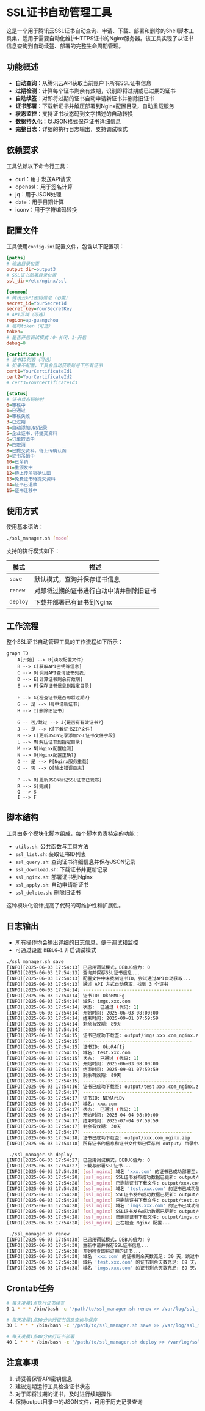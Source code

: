 # SSL证书自动管理工具

这是一个用于腾讯云SSL证书自动查询、申请、下载、部署和删除的Shell脚本工具集，适用于需要自动化维护HTTPS证书的Nginx服务器。该工具实现了从证书信息查询到自动续签、部署的完整生命周期管理。

## 功能概述

- **自动查询**：从腾讯云API获取当前账户下所有SSL证书信息
- **过期检测**：计算每个证书剩余有效期，识别即将过期或已过期的证书
- **自动续签**：对即将过期的证书自动申请新证书并删除旧证书
- **证书部署**：下载新证书并解压部署到Nginx配置目录，自动重载服务
- **状态监控**：支持证书状态码到文字描述的自动转换
- **数据持久化**：以JSON格式保存证书详细信息
- **完整日志**：详细的执行日志输出，支持调试模式

## 依赖要求

工具依赖以下命令行工具：
- curl：用于发送API请求
- openssl：用于签名计算
- jq：用于JSON处理
- date：用于日期计算
- iconv：用于字符编码转换

## 配置文件

工具使用`config.ini`配置文件，包含以下配置项：

```ini
[paths]
# 输出目录位置
output_dir=output3
# SSL证书部署目录位置
ssl_dir=/etc/nginx/ssl

[common]
# 腾讯云API密钥信息（必需）
secret_id=YourSecretId
secret_key=YourSecretKey
# API区域（可选）
region=ap-guangzhou
# 临时token（可选）
token=
# 是否开启调试模式：0-关闭，1-开启
debug=0

[certificates]
# 证书ID列表（可选）
# 如果不配置，工具会自动获取账号下所有证书
cert1=YourCertificateId1
cert2=YourCertificateId2
# cert3=YourCertificateId3

[status]
# 证书状态码映射
0=审核中
1=已通过
2=审核失败
3=已过期
4=自动添加DNS记录
5=企业证书，待提交资料
6=订单取消中
7=已取消
8=已提交资料，待上传确认函
9=证书吊销中
10=已吊销
11=重颁发中
12=待上传吊销确认函
13=免费证书待提交资料
14=证书已退款
15=证书迁移中
```

## 使用方式

使用基本语法：
```bash
./ssl_manager.sh [mode]
```

支持的执行模式如下：

| 模式 | 描述 |
|------|------|
| `save` | 默认模式，查询并保存证书信息 |
| `renew` | 对即将过期的证书进行自动申请并删除旧证书 |
| `deploy` | 下载并部署已有证书到Nginx |

## 工作流程

整个SSL证书自动管理工具的工作流程如下所示：

```mermaid
graph TD
    A[开始] --> B{读取配置文件}
    B --> C[获取API密钥等信息]
    C --> D[调用API查询证书列表]
    D --> E[计算证书剩余有效期]
    E --> F[保存证书信息到指定目录]
    
    F --> G{检查证书是否即将过期?}
    G -- 是 --> H[申请新证书]
    H --> I[删除旧证书]
    
    G -- 否/跳过 --> J{是否有有效证书?}
    J -- 是 --> K[下载证书ZIP文件]
    K --> L[更新JSON记录添加SSL证书文件字段]
    L --> M[解压证书到指定目录]
    M --> N[Nginx配置检测]
    N --> O{Nginx配置正确?}
    O -- 是 --> P[Nginx服务重载]
    O -- 否 --> Q[输出错误日志]
    
    P --> R[更新JSON标记SSL证书已发布]
    R --> S[完成]
    Q --> S
    I --> F
```

## 脚本结构

工具由多个模块化脚本组成，每个脚本负责特定的功能：

- `utils.sh`: 公共函数与工具方法
- `ssl_list.sh`: 获取证书ID列表
- `ssl_query.sh`: 查询证书详细信息并保存JSON记录
- `ssl_download.sh`: 下载证书并更新记录
- `ssl_nginx.sh`: 部署证书到Nginx
- `ssl_apply.sh`: 自动申请新证书
- `ssl_delete.sh`: 删除旧证书

这种模块化设计提高了代码的可维护性和扩展性。

## 日志输出

- 所有操作均会输出详细的日志信息，便于调试和监控
- 可通过设置 `DEBUG=1` 开启调试模式

```bash
./ssl_manager.sh save
[INFO][2025-06-03 17:54:13] 已启用调试模式，DEBUG值为: 0
[INFO][2025-06-03 17:54:13] 查询并保存SSL证书信息...
[INFO][2025-06-03 17:54:13] 配置文件中未找到证书ID，尝试通过API自动获取...
[INFO][2025-06-03 17:54:13] 通过 API 方式自动获取，找到 3 个证书
[INFO][2025-06-03 17:54:14] ----------------------------------------
[INFO][2025-06-03 17:54:14] 证书ID: OkoRMLEg
[INFO][2025-06-03 17:54:14] 域名: imgs.xxx.com
[INFO][2025-06-03 17:54:14] 状态:  已通过 (代码: 1)
[INFO][2025-06-03 17:54:14] 开始时间: 2025-06-03 08:00:00
[INFO][2025-06-03 17:54:14] 结束时间: 2025-09-01 07:59:59
[INFO][2025-06-03 17:54:14] 剩余有效期: 89天
[INFO][2025-06-03 17:54:14] ----------------------------------------
[INFO][2025-06-03 17:54:15] 证书已成功下载至: output/imgs.xxx.com_nginx.zip
[INFO][2025-06-03 17:54:15] ----------------------------------------
[INFO][2025-06-03 17:54:15] 证书ID: OkoR4fIj
[INFO][2025-06-03 17:54:15] 域名: test.xxx.com
[INFO][2025-06-03 17:54:15] 状态:  已通过 (代码: 1)
[INFO][2025-06-03 17:54:15] 开始时间: 2025-06-03 08:00:00
[INFO][2025-06-03 17:54:15] 结束时间: 2025-09-01 07:59:59
[INFO][2025-06-03 17:54:15] 剩余有效期: 89天
[INFO][2025-06-03 17:54:15] ----------------------------------------
[INFO][2025-06-03 17:54:16] 证书已成功下载至: output/test.xxx.com_nginx.zip
[INFO][2025-06-03 17:54:17] ----------------------------------------
[INFO][2025-06-03 17:54:17] 证书ID: NCWAriDv
[INFO][2025-06-03 17:54:17] 域名: xxx.com
[INFO][2025-06-03 17:54:17] 状态:  已通过 (代码: 1)
[INFO][2025-06-03 17:54:17] 开始时间: 2025-04-04 08:00:00
[INFO][2025-06-03 17:54:17] 结束时间: 2025-07-04 07:59:59
[INFO][2025-06-03 17:54:17] 剩余有效期: 30天
[INFO][2025-06-03 17:54:17] ----------------------------------------
[INFO][2025-06-03 17:54:18] 证书已成功下载至: output/xxx.com_nginx.zip
[INFO][2025-06-03 17:54:18] 所有证书的信息和证书文件都已保存到 output/ 目录中。

 ./ssl_manager.sh deploy
[INFO][2025-06-03 17:54:27] 已启用调试模式，DEBUG值为: 0
[INFO][2025-06-03 17:54:27] 下载与部署SSL证书...
[INFO][2025-06-03 17:54:28] [ssl_nginx] 域名 'xxx.com' 的证书已成功部署至: /etc/pki/nginx/
[INFO][2025-06-03 17:54:28] [ssl_nginx] SSL证书发布成功数据已更新: output/NCWAriDv.json
[INFO][2025-06-03 17:54:28] [ssl_nginx] 已删除证书下载文件: output/xxx.com_nginx.zip
[INFO][2025-06-03 17:54:28] [ssl_nginx] 域名 'test.xxx.com' 的证书已成功部署至: /etc/pki/nginx/
[INFO][2025-06-03 17:54:28] [ssl_nginx] SSL证书发布成功数据已更新: output/OkoR4fIj.json
[INFO][2025-06-03 17:54:28] [ssl_nginx] 已删除证书下载文件: output/test.xxx.com_nginx.zip
[INFO][2025-06-03 17:54:28] [ssl_nginx] 域名 'imgs.xxx.com' 的证书已成功部署至: /etc/pki/nginx/
[INFO][2025-06-03 17:54:28] [ssl_nginx] SSL证书发布成功数据已更新: output/OkoRMLEg.json
[INFO][2025-06-03 17:54:28] [ssl_nginx] 已删除证书下载文件: output/imgs.xxx.com_nginx.zip
[INFO][2025-06-03 17:54:28] [ssl_nginx] 正在检查 Nginx 配置...

 ./ssl_manager.sh renew
[INFO][2025-06-03 17:54:38] 已启用调试模式，DEBUG值为: 0
[INFO][2025-06-03 17:54:38] 重新申请并保存SSL证书信息...
[INFO][2025-06-03 17:54:38] 开始检查即将过期的证书...
[INFO][2025-06-03 17:54:38] 域名 'xxx.com' 的证书剩余天数充足: 30 天，跳过申请。
[INFO][2025-06-03 17:54:38] 域名 'test.xxx.com' 的证书剩余天数充足: 89 天，跳过申请。
[INFO][2025-06-03 17:54:38] 域名 'imgs.xxx.com' 的证书剩余天数充足: 89 天，跳过申请。

```

## Crontab任务

```bash
# 每天凌晨1点执行证书续签
0 1 * * * /bin/bash -c "/path/to/ssl_manager.sh renew >> /var/log/ssl_manager.log 2>&1"

# 每天凌晨1点30分执行证书信息查询与保存
30 1 * * * /bin/bash -c "/path/to/ssl_manager.sh save >> /var/log/ssl_manager.log 2>&1"

# 每天凌晨1点40分执行证书部署
40 1 * * * /bin/bash -c "/path/to/ssl_manager.sh deploy >> /var/log/ssl_manager.log 2>&1"
```

## 注意事项

1. 请妥善保管API密钥信息
2. 建议定期运行工具检查证书状态
3. 对于即将过期的证书，及时进行续期操作
4. 保持output目录中的JSON文件，可用于历史记录查询